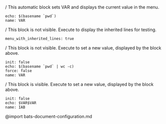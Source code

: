 / This automatic block sets VAR and displays the current value in the menu.
```ux :[document_ux_VAR]
echo: $(basename `pwd`)
name: VAR
```
/ This block is not visible. Execute to display the inherited lines for testing.
```opts :(menu_with_inherited_lines)
menu_with_inherited_lines: true
```
/ This block is not visible. Execute to set a new value, displayed by the block above.
```ux :(VAR_has_count)
init: false
echo: $(basename `pwd` | wc -c)
force: false
name: VAR
```
/ This block is visible. Execute to set a new value, displayed by the block above.
```ux :[IAB_has_count]
init: false
echo: $VAR$VAR
name: IAB
```
@import bats-document-configuration.md